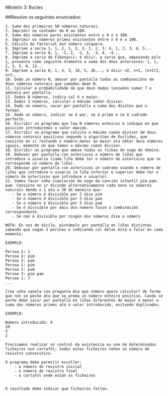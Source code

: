 #Boletín 3: Bucles

##Resolve os seguintes enunciados:

    1. Suma dos primeiros 50 números naturais.
    2. Imprimir un contador do 0 ao 100.
    3. Suma dos números pares existentes entre o 0 e o 100.
    4. Imprimir os números primos existentes entre o 0 e o 100.
    5. Cálculo do Factorial dun número calquera.
    6. Imprime a serie 1, 1, 2, 1, 2, 3, 1, 2, 3, 4, 1, 2, 3, 4, 5...
    7. Imprime a serie 0, 1, -1, 2, -2, 3, -3, 4, -4...
    8. Imprime a serie de Fibonacci; é dicir, a serie que, empezando polo 1, presenta como seguinte elemento a suma dos dous anteriores: 1, 1, 2, 3, 5, 8, 13...
    9. Imprime a serie 0, 1, 4, 3, 16, 5, 36...; é dicir n2, n+1, (n+2)2, n+3...
    10. Dado un número N, amosar por pantalla todas as combinacións de dous números naturais que sumados dean N.
    11. Calcular a probabilidade de que dous dados lanzados sumen 7 e amósala por pantalla.
    12. Dados N números, indica cal é o maior.
    13. Dados 3 números, calcular o máximo común divisor.
    14. Dado un número, sacar por pantalla a suma dos díxitos que o forman.
    15. Dado un número, indicar se é par, se é primo e se é cadrado perfecto.
    16. Escribir un programa que lea N números enteiros e indique en que posición introducimos o valor máximo.
    17. Escribir un programa que calcule o máximo común divisor de dous números naturais positivos segundo o algoritmo de Euclides, que consiste en ir restando o número menor ao maior ata obter dous números iguais, momento no que temos o máximo común divisor.
    18. Escribir un programa que amose todas as fichas do xogo do dominó.
    19. Debuxar por pantalla con asteriscos o número de liñas que introduce o usuario (cada liña debe ter o número de asteriscos que se corresponde co número de liña).
    20. Debuxar por pantalla con asteriscos un cadrado usando o número de liñas que introduce o usuario (a liña inferior e superior debe ter o número de asteriscos que introduce o usuario).
    21. Vamos facer unha simulación do xogo da canción infantil pim-pam-pum. Consiste en ir dicindo alternativamente cada neno os números naturais dende o 1 ata o 30 de maneira que:
       - Se o número é divisible por 2 dise pim
       - Se o número é divisible por 3 dise pam
       - Se o número é divisible por 5 dise pum
       - Se é divisible por máis dun número faise a combinación correspondente.
       - Se non é divisible por ningún dos números dise o número

    NOTA: En vez de dicilo, pintámolo por pantalla en liñas distintas sabendo que xogan 3 persoas e indicando cal delas está a falar en cada momento.

    EXEMPLO:

    Persoa 1: 1
    Persoa 2: pim
    Persoa 3: pam
    Persoa 1: pim
    Persoa 2: pum
    Persoa 3: pim pam
    Persoa 1: 7
    ...

    Crea unha xanela coa pregunta Ata que número quere calcular? de forma que non se peche ata que se prema un número enteiro positivo. Cando se peche debe sacar por pantalla en liñas diferentes de maior a menor a suma dos números primos ata o valor introducido, evitando duplicados.

    EXEMPLO:

    Número introducido: 6
    10
    5
    2

    Precisamos realizar un control da existencia ou non de determinados ficheiros nun cartafol; todos estes ficheiros teñen un número de rexistro consecutivo.

    O programa debe permitir escoller:
        - o número de rexistro inicial
        - o número de rexistro final
        - o cartafol onde están os ficheiros


    O resultado debe indicar que ficheiros faltan.
